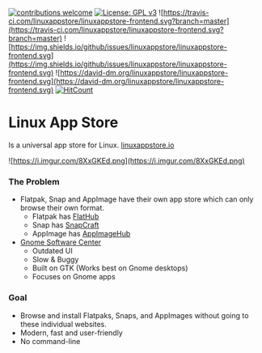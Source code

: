 [![contributions welcome](https://img.shields.io/badge/contributions-welcome-brightgreen.svg?style=flat)](https://github.com/dwyl/esta/issues) [![License: GPL v3](https://img.shields.io/badge/License-GPLv3-blue.svg)](https://www.gnu.org/licenses/gpl-3.0) ![https://travis-ci.com/linuxappstore/linuxappstore-frontend.svg?branch=master](https://travis-ci.com/linuxappstore/linuxappstore-frontend.svg?branch=master) ![https://img.shields.io/github/issues/linuxappstore/linuxappstore-frontend.svg](https://img.shields.io/github/issues/linuxappstore/linuxappstore-frontend.svg) ![https://david-dm.org/linuxappstore/linuxappstore-frontend.svg](https://david-dm.org/linuxappstore/linuxappstore-frontend.svg) [![HitCount](http://hits.dwyl.io/linuxappstore/linuxappstore-frontend.svg)](http://hits.dwyl.io/linuxappstore/linuxappstore-frontend)

# Linux App Store
Is a universal app store for Linux.
[linuxappstore.io](https://linuxappstore.io/)

![https://i.imgur.com/8XxGKEd.png](https://i.imgur.com/8XxGKEd.png)

### The Problem
* Flatpak, Snap and AppImage have their own app store which can only browse their own format.
    * Flatpak has [FlatHub](https://flathub.org/home)
    * Snap has [SnapCraft](https://snapcraft.io/store)
    * AppImage has [AppImageHub](https://appimage.github.io/apps/)
* [Gnome Software Center](https://wiki.gnome.org/Apps/Software)
    * Outdated UI
    * Slow & Buggy
    * Built on GTK (Works best on Gnome desktops)
    * Focuses on Gnome apps
    
### Goal
* Browse and install Flatpaks, Snaps, and AppImages without going to these individual websites. 
* Modern, fast and user-friendly
* No command-line